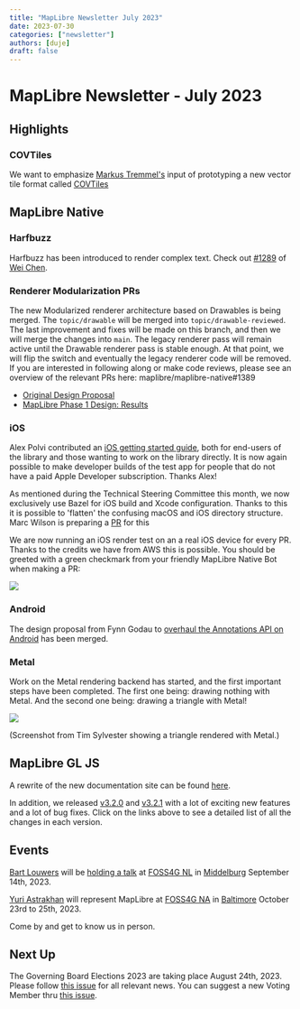 ```yaml
---
title: "MapLibre Newsletter July 2023"
date: 2023-07-30
categories: ["newsletter"]
authors: [duje]
draft: false
---
```


# MapLibre Newsletter - July 2023

## Highlights

### COVTiles

We want to emphasize [Markus Tremmel's](https://github.com/mactrem) input of prototyping a new vector tile format called [COVTiles](https://github.com/mactrem/cov-tiles#cloud-optimized-vector-tiles-covtiles)

## MapLibre Native

### Harfbuzz

Harfbuzz has been introduced to render complex text. Check out [#1289](https://github.com/maplibre/maplibre-native/pull/1289) of [Wei Chen](https://github.com/alanchenboy).

### Renderer Modularization PRs

The new Modularized renderer architecture based on Drawables is being merged. The `topic/drawable` will be merged into `topic/drawable-reviewed`. The last improvement and fixes will be made on this branch, and then we will merge the changes into `main`. The legacy renderer pass will remain active until the Drawable renderer pass is stable enough. At that point, we will flip the switch and eventually the legacy renderer code will be removed. If you are interested in following along or make code reviews, please see an overview of the relevant PRs here: maplibre/maplibre-native#1389

- [Original Design Proposal](https://github.com/maplibre/maplibre-native/blob/main/design-proposals/2022-10-27-rendering-modularization.md)
- [MapLibre Phase 1 Design: Results](https://docs.google.com/document/d/1QtsUgDyD-Rt1McvJFz7HbHvEKli3tRVfxdW7fLDF-g8/edit#heading=h.dwpgby211stb)

### iOS

Alex Polvi contributed an [iOS getting started guide](https://github.com/maplibre/maplibre-native/blob/main/platform/ios/README.md), both for end-users of the library and those wanting to work on the library directly. It is now again possible to make developer builds of the test app for people that do not have a paid Apple Developer subscription. Thanks Alex!

As mentioned during the Technical Steering Committee this month, we now exclusively use Bazel for iOS build and Xcode configuration. Thanks to this it is possible to 'flatten' the confusing macOS and iOS directory structure. Marc Wilson is preparing a [PR](https://github.com/maplibre/maplibre-native/pull/1393) for this

We are now running an iOS render test on an a real iOS device for every PR. Thanks to the credits we have from AWS this is possible. You should be greeted with a green checkmark from your friendly MapLibre Native Bot when making a PR:

<img src="https://user-images.githubusercontent.com/23352538/257043827-3ec7ea6b-8757-4fa8-b4c6-b43787e329aa.png" style="max-width: 100%; height: auto;">

### Android

The design proposal from Fynn Godau to [overhaul the Annotations API on Android](https://github.com/maplibre/maplibre-native/blob/main/design-proposals/2023-06-17-android-annotations.md) has been merged.

### Metal

Work on the Metal rendering backend has started, and the first important steps have been completed. The first one being: drawing nothing with Metal. And the second one being: drawing a triangle with Metal!

<img src="https://user-images.githubusercontent.com/23352538/257043837-0dc17470-e1e7-49d5-8042-890482671023.png" style="max-width: 100%; height: auto;">

(Screenshot from Tim Sylvester showing a triangle rendered with Metal.)

## MapLibre GL JS

A rewrite of the new documentation site can be found [here](https://maplibre.org/maplibre-gl-js/docs/).

In addition, we released [v3.2.0](https://github.com/maplibre/maplibre-gl-js/releases/tag/v3.2.0) and [v3.2.1](https://github.com/maplibre/maplibre-gl-js/releases/tag/v3.2.1) with a lot of exciting new features and a lot of bug fixes. Click on the links above to see a detailed list of all the changes in each version.

## Events

[Bart Louwers](https://github.com/louwers) will be [holding a talk](https://www.linkedin.com/feed/update/urn:li:ugcPost:7090276373935620096/) at [FOSS4G NL](https://foss4g.nl/) in [Middelburg](https://www.openstreetmap.org/search?query=Middelburg#map=13/51.5053/3.6178) September 14th, 2023.

[Yuri Astrakhan](https://github.com/nyurik) will represent MapLibre at [FOSS4G NA](https://foss4gna.org/) in [Baltimore](https://www.openstreetmap.org/search?query=Baltimore#map=12/39.2847/-76.6205) October 23rd to 25th, 2023.

Come by and get to know us in person.

## Next Up

The Governing Board Elections 2023 are taking place August 24th, 2023. Please follow [this issue](https://github.com/maplibre/maplibre/issues/298) for all relevant news. You can suggest a new Voting Member thru [this issue](https://github.com/maplibre/maplibre/issues/300).
